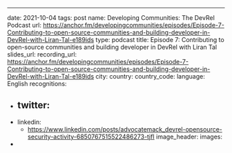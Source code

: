 ---
date: 2021-10-04
tags: post
name: Developing Communities: The DevRel Podcast
url: https://anchor.fm/developingcommunities/episodes/Episode-7-Contributing-to-open-source-communities-and-building-developer-in-DevRel-with-Liran-Tal-e189ids
type: podcast
title: Episode 7: Contributing to open-source communities and building developer in DevRel with Liran Tal
slides_url: 
recording_url: https://anchor.fm/developingcommunities/episodes/Episode-7-Contributing-to-open-source-communities-and-building-developer-in-DevRel-with-Liran-Tal-e189ids
city: 
country: 
country_code:
language: English
recognitions:
  - twitter:
    - 
  - linkedin:
    - https://www.linkedin.com/posts/advocatemack_devrel-opensource-security-activity-6850767515522486273-tjfI
image_header: 
images:
  - 
